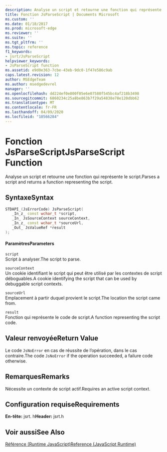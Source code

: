 ```yaml
---
description: Analyse un script et retourne une fonction qui représente le script.
title: Fonction JsParseScript | Documents Microsoft
ms.custom: ''
ms.date: 01/18/2017
ms.prod: microsoft-edge
ms.reviewer: ''
ms.suite: ''
ms.tgt_pltfrm: ''
ms.topic: reference
f1_keywords:
- jsrt/JsParseScript
helpviewer_keywords:
- JsParseScript function
ms.assetid: e9d0e363-7cbe-43eb-9dc0-1f47e586c9ab
caps.latest.revision: 12
author: MSEdgeTeam
ms.author: msedgedevrel
manager: ''
ms.openlocfilehash: dd224ef0e800f05e6e07580f545bc4af218b3498
ms.sourcegitcommit: 6860234c25a8be863b7f29a54838e78e120dbb62
ms.translationtype: MT
ms.contentlocale: fr-FR
ms.lasthandoff: 04/09/2020
ms.locfileid: "10566284"
---
```

# <span data-ttu-id="4107b-103">Fonction JsParseScript</span><span class="sxs-lookup"><span data-stu-id="4107b-103">JsParseScript Function</span></span>
<span data-ttu-id="4107b-104">Analyse un script et retourne une fonction qui représente le script.</span><span class="sxs-lookup"><span data-stu-id="4107b-104">Parses a script and returns a function representing the script.</span></span>  
  
## <span data-ttu-id="4107b-105">Syntaxe</span><span class="sxs-lookup"><span data-stu-id="4107b-105">Syntax</span></span>  
  
```cpp  
STDAPI_(JsErrorCode) JsParseScript(  
   _In_z_ const wchar_t *script,  
   _In_ JsSourceContext sourceContext,  
   _In_z_ const wchar_t *sourceUrl,  
   _Out_ JsValueRef *result  
);  
```  
  
#### <span data-ttu-id="4107b-106">Paramètres</span><span class="sxs-lookup"><span data-stu-id="4107b-106">Parameters</span></span>  
 `script`  
 <span data-ttu-id="4107b-107">Script à analyser.</span><span class="sxs-lookup"><span data-stu-id="4107b-107">The script to parse.</span></span>  
  
 `sourceContext`  
 <span data-ttu-id="4107b-108">Un cookie identifiant le script qui peut être utilisé par les contextes de script déboguables.</span><span class="sxs-lookup"><span data-stu-id="4107b-108">A cookie identifying the script that can be used by debuggable script contexts.</span></span>  
  
 `sourceUrl`  
 <span data-ttu-id="4107b-109">Emplacement à partir duquel provient le script.</span><span class="sxs-lookup"><span data-stu-id="4107b-109">The location the script came from.</span></span>  
  
 `result`  
 <span data-ttu-id="4107b-110">Fonction qui représente le code de script.</span><span class="sxs-lookup"><span data-stu-id="4107b-110">A function representing the script code.</span></span>  
  
## <span data-ttu-id="4107b-111">Valeur renvoyée</span><span class="sxs-lookup"><span data-stu-id="4107b-111">Return Value</span></span>  
 <span data-ttu-id="4107b-112">Le code `JsNoError` en cas de réussite de l’opération, dans le cas contraire.</span><span class="sxs-lookup"><span data-stu-id="4107b-112">The code `JsNoError` if the operation succeeded, a failure code otherwise.</span></span>  
  
## <span data-ttu-id="4107b-113">Remarques</span><span class="sxs-lookup"><span data-stu-id="4107b-113">Remarks</span></span>  
 <span data-ttu-id="4107b-114">Nécessite un contexte de script actif.</span><span class="sxs-lookup"><span data-stu-id="4107b-114">Requires an active script context.</span></span>  
  
## <span data-ttu-id="4107b-115">Configuration requise</span><span class="sxs-lookup"><span data-stu-id="4107b-115">Requirements</span></span>  
 <span data-ttu-id="4107b-116">**En-tête:** jsrt. h</span><span class="sxs-lookup"><span data-stu-id="4107b-116">**Header:** jsrt.h</span></span>  
  
## <span data-ttu-id="4107b-117">Voir aussi</span><span class="sxs-lookup"><span data-stu-id="4107b-117">See Also</span></span>  
 [<span data-ttu-id="4107b-118">Référence (Runtime JavaScript)</span><span class="sxs-lookup"><span data-stu-id="4107b-118">Reference (JavaScript Runtime)</span></span>](../chakra-hosting/reference-javascript-runtime.md)